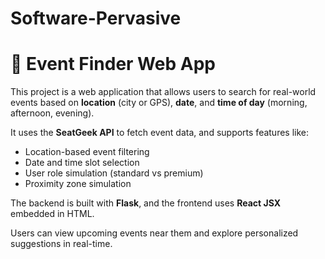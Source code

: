 ﻿# Software-Pervasive
# 📍 Event Finder Web App

This project is a web application that allows users to search for real-world events based on **location** (city or GPS), **date**, and **time of day** (morning, afternoon, evening).

It uses the **SeatGeek API** to fetch event data, and supports features like:
- Location-based event filtering
- Date and time slot selection
- User role simulation (standard vs premium)
- Proximity zone simulation

The backend is built with **Flask**, and the frontend uses **React JSX** embedded in HTML.

Users can view upcoming events near them and explore personalized suggestions in real-time.
